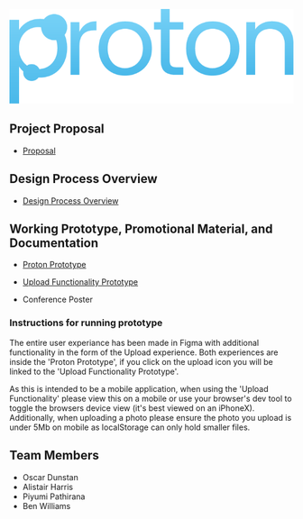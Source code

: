 ![](images/Proton.png)


## Project Proposal
* [Proposal](https://github.com/deco3500-2019/socialmediarenegades/wiki/Proposal) 


## Design Process Overview
* [Design Process Overview](https://github.com/deco3500-2019/socialmediarenegades/wiki/Design-Process-Overview)


## Working Prototype, Promotional Material, and Documentation  
* [Proton Prototype](https://www.figma.com/proto/XIMJRTMvYqAELto1WcHWNV/Prototype-Real-Deal?node-id=0%3A1&viewport=599%2C168%2C0.03125&scaling=contain)

* [Upload Functionality Prototype](https://s4395214-proton.uqcloud.net/index.html?fbclid=IwAR2GORAYcxuJSR3ClZpmkRgDsYlyTF082Z8vBLBexlh4h_Ff0LmJD86uwh8)

* Conference Poster

### Instructions for running prototype
The entire user experiance has been made in Figma with additional functionality in the form of the Upload experience.
Both experiences are inside the 'Proton Prototype', if you click on the upload icon you will be linked to the 'Upload Functionality Prototype'. 

As this is intended to be a mobile application, when using the 'Upload Functionality' please view this on a mobile or use your browser's dev tool to toggle the browsers device view (it's best viewed on an iPhoneX). Additionally, when uploading a photo please ensure the photo you upload is under 5Mb on mobile as localStorage can only hold smaller files.

## Team Members

* Oscar Dunstan
* Alistair Harris
* Piyumi Pathirana
* Ben Williams
